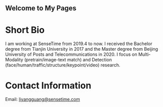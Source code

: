 ## Welcome to My Pages

# Short Bio
I am working at SenseTime from 2019.4 to now. I received the Bachelor degree from Tianjin University in 2017 and the Master degree from Beijing University of Posts and Telecommunications in 2020. I focus on Multi-Modality (pretrain/image-text match) and Detection (face/human/traffic/structure/keypoint/video) research.

# Contact Information
Email: liyangguang@sensetime.com
